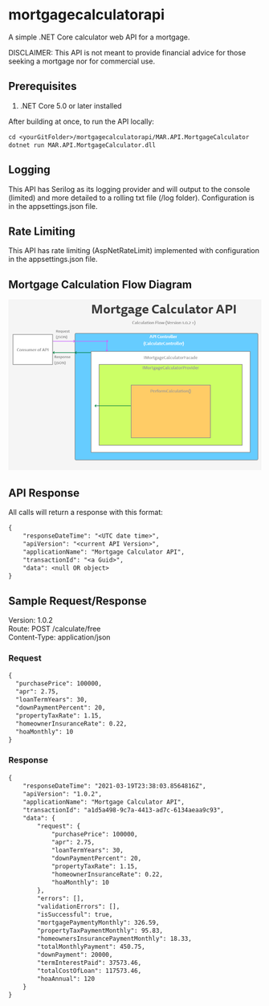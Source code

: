 # mortgagecalculatorapi
A simple .NET Core calculator web API for a mortgage.

DISCLAIMER: This API is not meant to provide financial advice for those seeking a mortgage nor for commercial use.

## Prerequisites
1. .NET Core 5.0 or later installed

After building at once, to run the API locally:
```
cd <yourGitFolder>/mortgagecalculatorapi/MAR.API.MortgageCalculator
dotnet run MAR.API.MortgageCalculator.dll
```

## Logging
This API has Serilog as its logging provider and will output to the console (limited) and more detailed to a rolling txt file (/log folder). Configuration is in the appsettings.json file.

## Rate Limiting
This API has rate limiting (AspNetRateLimit) implemented with configuration in the appsettings.json file.

## Mortgage Calculation Flow Diagram
![Mortgage Calculation Flow Diagram](https://github.com/engmr/mortgagecalculatorapi/blob/master/MortgageCalcAPI_Calculation_Flow_Diagram.png?raw=true)

## API Response
All calls will return a response with this format:
```
{
    "responseDateTime": "<UTC date time>",
    "apiVersion": "<current API Version>",
    "applicationName": "Mortgage Calculator API",
    "transactionId": "<a Guid>",
    "data": <null OR object>
}
```

## Sample Request/Response
Version: 1.0.2  
Route: POST /calculate/free  
Content-Type: application/json

### Request
```
{
  "purchasePrice": 100000,
  "apr": 2.75,
  "loanTermYears": 30,
  "downPaymentPercent": 20,
  "propertyTaxRate": 1.15,
  "homeownerInsuranceRate": 0.22,
  "hoaMonthly": 10
}
```
### Response
```
{
    "responseDateTime": "2021-03-19T23:38:03.8564816Z",
    "apiVersion": "1.0.2",
    "applicationName": "Mortgage Calculator API",
    "transactionId": "a1d5a498-9c7a-4413-ad7c-6134aeaa9c93",
    "data": {
        "request": {
            "purchasePrice": 100000,
            "apr": 2.75,
            "loanTermYears": 30,
            "downPaymentPercent": 20,
            "propertyTaxRate": 1.15,
            "homeownerInsuranceRate": 0.22,
            "hoaMonthly": 10
        },
        "errors": [],
        "validationErrors": [],
        "isSuccessful": true,
        "mortgagePaymentyMonthly": 326.59,
        "propertyTaxPaymentMonthly": 95.83,
        "homeownersInsurancePaymentMonthly": 18.33,
        "totalMonthlyPayment": 450.75,
        "downPayment": 20000,
        "termInterestPaid": 37573.46,
        "totalCostOfLoan": 117573.46,
        "hoaAnnual": 120
    }
}
```
